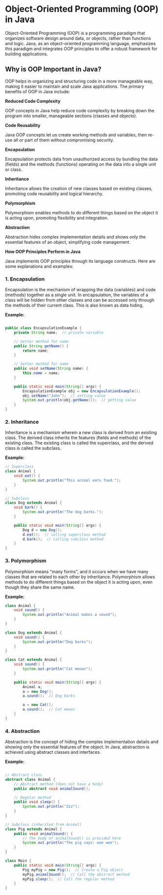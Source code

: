 # Object-Oriented Programming (OOP) in Java
Object-Oriented Programming (OOP) is a programming paradigm that organizes software design around data, or objects, rather than functions and logic. Java, as an object-oriented programming language, emphasizes this paradigm and integrates OOP principles to offer a robust framework for building applications.

## Why is OOP Important in Java?
OOP helps in organizing and structuring code in a more manageable way, making it easier to maintain and scale Java applications. The primary benefits of OOP in Java include:

**Reduced Code Complexity**

OOP concepts in Java help reduce code complexity by breaking down the program into smaller, manageable sections (classes and objects).

**Code Reusability**

Java OOP concepts let us create working methods and variables, then re-use all or part of them without compromising security.

**Encapsulation**

Encapsulation protects data from unauthorized access by bundling the data (fields) and the methods (functions) operating on the data into a single unit or class.

**Inheritance**

Inheritance allows the creation of new classes based on existing classes, promoting code reusability and logical hierarchy.

**Polymorphism**

Polymorphism enables methods to do different things based on the object it is acting upon, promoting flexibility and integration.

**Abstraction**

Abstraction hides complex implementation details and shows only the essential features of an object, simplifying code management.

**How OOP Principles Perform in Java**

Java implements OOP principles through its language constructs. Here are some explanations and examples:

### 1. Encapsulation

Encapsulation is the mechanism of wrapping the data (variables) and code (methods) together as a single unit. In encapsulation, the variables of a class will be hidden from other classes and can be accessed only through the methods of their current class. This is also known as data hiding.

**Example:**

``` java

public class EncapsulationExample {
    private String name;  // private variable

    // Getter method for name
    public String getName() {
        return name;
    }

    // Setter method for name
    public void setName(String name) {
        this.name = name;
    }

    public static void main(String[] args) {
        EncapsulationExample obj = new EncapsulationExample();
        obj.setName("John");  // setting value
        System.out.println(obj.getName());  // getting value
    }
}
```

### 2. Inheritance

Inheritance is a mechanism wherein a new class is derived from an existing class. The derived class inherits the features (fields and methods) of the existing class. The existing class is called the superclass, and the derived class is called the subclass.

**Example:**

``` java
// Superclass
class Animal {
    void eat() {
        System.out.println("This animal eats food.");
    }
}

// Subclass
class Dog extends Animal {
    void bark() {
        System.out.println("The dog barks.");
    }

    public static void main(String[] args) {
        Dog d = new Dog();
        d.eat();  // calling superclass method
        d.bark();  // calling subclass method
    }
} 
```

### 3. Polymorphism

Polymorphism means "many forms", and it occurs when we have many classes that are related to each other by inheritance. Polymorphism allows methods to do different things based on the object it is acting upon, even though they share the same name.

**Example:**

``` java
class Animal {
    void sound() {
        System.out.println("Animal makes a sound");
    }
}

class Dog extends Animal {
    void sound() {
        System.out.println("Dog barks");
    }
}

class Cat extends Animal {
    void sound() {
        System.out.println("Cat meows");
    }

    public static void main(String[] args) {
        Animal a;
        a = new Dog();
        a.sound();  // Dog barks

        a = new Cat();
        a.sound();  // Cat meows
    }
}
```
### 4. Abstraction

Abstraction is the concept of hiding the complex implementation details and showing only the essential features of the object. In Java, abstraction is achieved using abstract classes and interfaces.

**Example:**


``` java

// Abstract class
abstract class Animal {
    // Abstract method (does not have a body)
    public abstract void animalSound();

    // Regular method
    public void sleep() {
        System.out.println("Zzz");
    }
}

// Subclass (inherited from Animal)
class Pig extends Animal {
    public void animalSound() {
        // The body of animalSound() is provided here
        System.out.println("The pig says: wee wee");
    }
}

class Main {
    public static void main(String[] args) {
        Pig myPig = new Pig();  // Create a Pig object
        myPig.animalSound();  // Call the abstract method
        myPig.sleep();  // Call the regular method
    }
}
```

